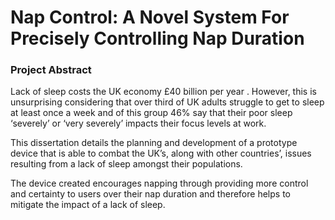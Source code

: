 # Nap Control: A Novel System For Precisely Controlling Nap Duration
### Project Abstract

Lack of sleep costs the UK economy £40 billion per year . However, this is unsurprising considering
that over third of UK adults struggle to get to sleep at least once a week and of this group 46% say that
their poor sleep ‘severely’ or ‘very severely’ impacts their focus levels at work.

This dissertation details the planning and development of a prototype device that is able to combat the UK’s, along with other countries’, issues resulting from a lack of sleep amongst their populations.

The device created encourages napping through providing more control and certainty to users
over their nap duration and therefore helps to mitigate the impact of a lack of sleep.

